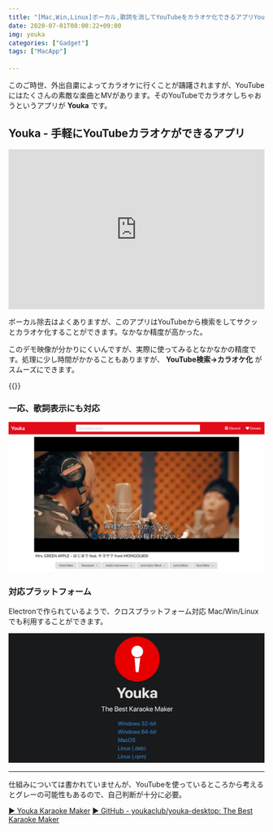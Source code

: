 ```yaml
---
title: "[Mac,Win,Linux]ボーカル,歌詞を消してYouTubeをカラオケ化できるアプリYouka"
date: 2020-07-01T08:00:22+09:00
img: youka
categories: ["Gadget"]
tags: ["MacApp"]

---
```


このご時世、外出自粛によってカラオケに行くことが躊躇されますが、YouTubeにはたくさんの素敵な楽曲とMVがあります。そのYouTubeでカラオケしちゃおうというアプリが **Youka** です。

## Youka - 手軽にYouTubeカラオケができるアプリ

<div style="padding:62.5% 0 0 0;position:relative;"><iframe src="https://player.vimeo.com/video/401471507" style="position:absolute;top:0;left:0;width:100%;height:100%;" frameborder="0" allow="autoplay; fullscreen" allowfullscreen></iframe></div><script src="https://player.vimeo.com/api/player.js"></script>

ボーカル除去はよくありますが、このアプリはYouTubeから検索をしてサクッとカラオケ化することができます。なかなか精度が高かった。

このデモ映像が分かりにくいんですが、実際に使ってみるとなかなかの精度です。処理に少し時間がかかることもありますが、 **YouTube検索→カラオケ化** がスムーズにできます。

{{<blogcard url="https://www.youka.club">}}

### 一応、歌詞表示にも対応

![カラオケのハイライト？も対応。でも、少しのずれたりもする。](../../../images/mac-youka-2.jpg)

### 対応プラットフォーム

Electronで作られているようで、クロスプラットフォーム対応 Mac/Win/Linuxでも利用することができます。

![OSによって専用のダウンロードボタンが表示される](../../../images/mac-youka-1.jpg)

***

仕組みについては書かれていませんが、YouTubeを使っているところから考えるとグレーの可能性もあるので、自己判断が十分に必要。

[▶︎ Youka Karaoke Maker](https://www.youka.club)
[▶︎ GitHub - youkaclub/youka-desktop: The Best Karaoke Maker](https://github.com/youkaclub/youka-desktop)